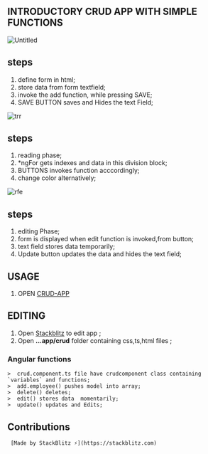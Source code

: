 
## INTRODUCTORY CRUD APP  WITH SIMPLE FUNCTIONS

![Untitled](https://user-images.githubusercontent.com/40483589/71365492-2ce1c500-25c5-11ea-9bcc-638ec2ac8495.jpg)

## steps
1. define form in html;
2. store data from form textfield;
3. invoke the add function, while pressing SAVE;
4. SAVE BUTTON saves and Hides the text Field;

![trr](https://user-images.githubusercontent.com/40483589/71365505-39661d80-25c5-11ea-8e04-4f019e285dec.jpg) 

## steps
1. reading phase;
2. *ngFor gets indexes and data in this division block;
3. BUTTONS invokes function acccordingly;
4. change color alternatively;

![rfe](https://user-images.githubusercontent.com/40483589/71365522-43881c00-25c5-11ea-83cf-5f65cef42c8f.jpg)
    
## steps 
   1. editing Phase;
   2. form is displayed when edit function is invoked,from button;
   3. text field stores data temporarily;
   4. Update button updates the data and hides the text field;
    
## USAGE
1. OPEN [CRUD-APP](https://hjkdashfu.stackblitz.io)

## EDITING
1. Open [Stackblitz](https://stackblitz.com/edit/hjkdashfu) to edit app ;
2. Open **...app/crud** folder containing css,ts,html files ; 

### Angular functions
    >  crud.component.ts file have crudcomponent class containing `variables` and functions;
    >  add.employee() pushes model into array;
    >  delete() deletes;
    >  edit() stores data  momentarily;
    >  update() updates and Edits;
    
## Contributions
     [Made by StackBlitz ⚡️](https://stackblitz.com)
